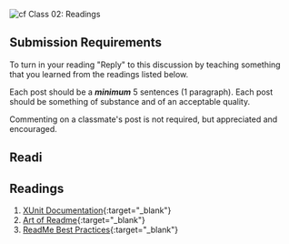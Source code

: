 ![cf](http://i.imgur.com/7v5ASc8.png) Class 02: Readings

## Submission Requirements


To turn in your reading "Reply" to this discussion by teaching something that you learned from the 
readings listed below.

Each post should be a ***minimum*** 5 sentences (1 paragraph). Each post should be something of substance and 
of an acceptable quality. 

Commenting on a classmate's post is not required, but appreciated and encouraged.

## Readi

## Readings
1. [XUnit Documentation](http://xunit.github.io/#documentation){:target="_blank"} 
2. [Art of Readme](https://github.com/noffle/art-of-readme){:target="_blank"} 
3. [ReadMe Best Practices](https://github.com/jehna/readme-best-practices){:target="_blank"} 
